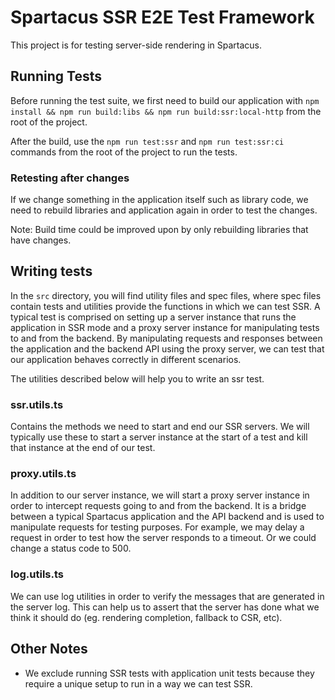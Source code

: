 # Spartacus SSR E2E Test Framework

This project is for testing server-side rendering in Spartacus.

## Running Tests

Before running the test suite, we first need to build our application with `npm install && npm run build:libs && npm run build:ssr:local-http` from the root of the project.

After the build, use the `npm run test:ssr` and `npm run test:ssr:ci` commands from the root of the project to run the tests.

### Retesting after changes

If we change something in the application itself such as library code, we need to rebuild libraries and application again in order to test the changes.

Note: Build time could be improved upon by only rebuilding libraries that have changes.

## Writing tests

In the `src` directory, you will find utility files and spec files, where spec files contain tests and utilities provide the functions in which we can test SSR. A typical test is comprised on setting up a server instance that runs the application in SSR mode and a proxy server instance for manipulating tests to and from the backend. By manipulating requests and responses between the application and the backend API using the proxy server, we can test that our application behaves correctly in different scenarios.

The utilities described below will help you to write an ssr test.

### ssr.utils.ts

Contains the methods we need to start and end our SSR servers. We will typically use these to start a server instance at the start of a test and kill that instance at the end of our test.

### proxy.utils.ts

In addition to our server instance, we will start a proxy server instance in order to intercept requests going to and from the backend. It is a bridge between a typical Spartacus application and the API backend and is used to manipulate requests for testing purposes. For example, we may delay a request in order to test how the server responds to a timeout. Or we could change a status code to 500.

### log.utils.ts

We can use log utilities in order to verify the messages that are generated in the server log. This can help us to assert that the server has done what we think it should do (eg. rendering completion, fallback to CSR, etc).

## Other Notes

- We exclude running SSR tests with application unit tests because they require a unique setup to run in a way we can test SSR.
